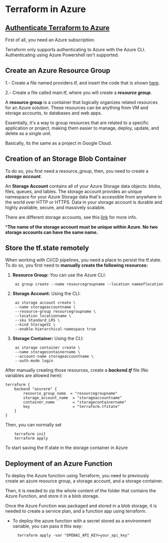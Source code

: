 # Terraform in Azure

## [Authenticate Terraform to Azure](https://learn.microsoft.com/en-us/azure/developer/terraform/authenticate-to-azure?tabs=bash)

First of all, you need an Azure subscription.

Terraform only supports authenticating to Azure with the Azure CLI. Authenticating using Azure Powershell isn't supported.


## Create an Azure Resource Group

1.- Create a file named providers.tf, and insert the code that is shown [here](https://learn.microsoft.com/en-us/azure/developer/terraform/create-resource-group?tabs=azure-cli#implement-the-terraform-code).

2.- Create a file called main.tf, where you will create a ***resource group***.

A **resource group** is a container that logically organizes related resources for an Azure solution. These resources can be anything from VM and storage accounts, to databases and web apps. 

Essentially, it's a way to group resources that are related to a specific application or project, making them easier to manage, deploy, update, and delete as a single unit.

Basically, its the same as a project in Google Cloud.

## Creation of an Storage Blob Container

To do so, you first need a resource_group, then, you need to create a ***storage account***.

An **Storage Account** contains all of your Azure Storage data objects: blobs, files, queues, and tables. The storage account provides an unique namespace for your Azure Storage data that's accessible from anywhere in the world over HTTP or HTTPS. Data in your storage account is durable and highly available, secure, and massively scalable.

There are different storage accounts, see this [link](https://learn.microsoft.com/en-us/azure/storage/common/storage-account-overview#types-of-storage-accounts) for more info.

***The name of the storage account must be unique within Azure. No two storage accounts can have the same name.**

## Store the tf.state remotely

When working with CI/CD pipelines, you need a place to persist the tf.state. To do so, you first need to **manually create the following resources:**

1. **Resource Group:** You can use the Azure CLI:

        az group create --name resourcegroupname --location nameoflocation

2. **Storage Account:** Using the CLI:

        az storage account create \
        --name storageaccountname \
        --resource-group resourcegroupname \
        --location locationname \
        --sku Standard_LRS \
        --kind StorageV2 \
        --enable-hierarchical-namespace true

3. **Storage Container:** Using the CLI:

        az storage container create \
        --name storagecontainername \
        --account-name storageaccountname \
        --auth-mode login


After manually creating those resources, create a ***backend.tf*** file (No variables are allowed here):


    terraform {
        backend "azurerm" {
            resource_group_name  = "resourcegroupname"
            storage_account_name  = "storageaccountname"
            container_name        = "storagecontainername"
            key                   = "terraform.tfstate"
        }
    }

Then, you can normally set

        terraform init
        terraform apply

To start saving the tf.state in the storage container in Azure

## Deployment of an Azure Function

To deploy the Azure function using Terraform, you need to previously create an azure resource group, a storage account, and a storage container.

Then, it is needed to zip the whole content of the folder that contains the Azure Function, and store it in a blob storage.

Once the Azure Function was packaged and stored in a blob storage, it is needed to create a service plan, and a function app using terraform.

* To deploy the azure function with a secret stored as a environment variable, you can pass it this way:

        terraform apply -var "OPENAI_API_KEY=your_api_key"